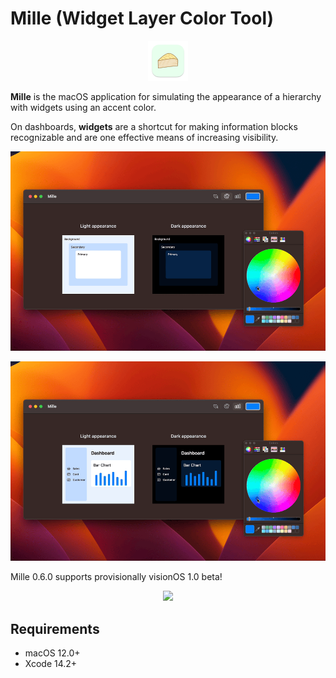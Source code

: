 # Mille (Widget Layer Color Tool)

<p align="center">
    <img src="materials/mille-icon.png" width=64>
</p>

**Mille** is the macOS application for simulating the appearance of a hierarchy with widgets using an accent color.

On dashboards, **widgets** are a shortcut for making information blocks recognizable and are one effective means of increasing visibility.

<p align="center">
    <img src="materials/mille-0.5.0-accent-color.gif" width=1024>
</p>

<p align="center">
    <img src="materials/mille-0.5.0-chart-layout.gif" width=1024>
</p>

Mille 0.6.0 supports provisionally visionOS 1.0 beta!

<p align="center">
    <img src="materials/mille-0.6.0-visionOS.png" width=1024>
</p>

## Requirements

- macOS 12.0+
- Xcode 14.2+
